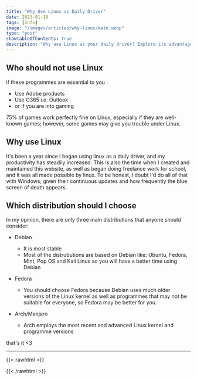 ```yaml
---
title: "Why Use Linux as Daily Driver"
date: 2023-01-18
tags: [Info]
image: "/images/articles/why-linux/main.webp"
type: "post"
showtableOfContents: true
description: "Why use Linux as your daily driver? Explore its advantages, features, and use cases. Read our article."
---
```


## Who should not use Linux
if these programmes are essential to you : 

- Use Adobe products
- Use O365 i.e. Outlook
- or if you are into gaming

75% of games work perfectly fine on Linux, especially if they are well-known games; however, some games may give you trouble under Linux.

## Why use Linux
It's been a year since I began using linux as a daily driver, and my productivity has steadily increased. This is also the time when I created and maintained this website, as well as began doing freelance work for school, and it was all made possible by linux. To be honest, I doubt I'd do all of that with Windows, given their continuous updates and how frequently the blue screen of death appears.

## Which distribution should I choose
In my opinion, there are only three main distributions that anyone should consider: 

- Debian
  - It is most stable
  - Most of the distrubutions are based on Debian like: Ubuntu, Fedora, Mint, Pop OS and Kali Linux so you will have a better time using Debian

- Fedora 
  - You should choose Fedora because Debian uses much older versions of the Linux kernel as well as programmes that may not be suitable for everyone, so Fedora may be better for you.
- Arch/Manjaro 
  - Arch employs the most recent and advanced Linux kernel and programme versions

that's it <3

----

{{< rawhtml >}} 
<script src="https://utteranc.es/client.js"
        repo="mansoorbarri/website"
        issue-term="title"
        theme="github-light"
        crossorigin="anonymous"
        async>
</script>
{{< /rawhtml >}}